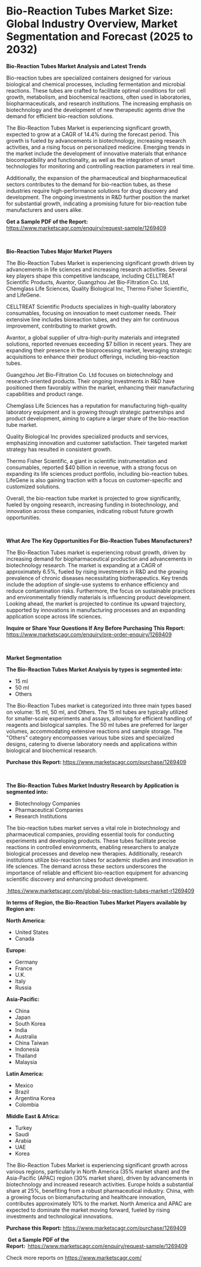 <p><h1>Bio-Reaction Tubes Market Size: Global Industry Overview, Market Segmentation and Forecast (2025 to 2032)</h1></p><p><strong>Bio-Reaction Tubes Market Analysis and Latest Trends</strong></p>
<p><p>Bio-reaction tubes are specialized containers designed for various biological and chemical processes, including fermentation and microbial reactions. These tubes are crafted to facilitate optimal conditions for cell growth, metabolism, and biochemical reactions, often used in laboratories, biopharmaceuticals, and research institutions. The increasing emphasis on biotechnology and the development of new therapeutic agents drive the demand for efficient bio-reaction solutions.</p><p>The Bio-Reaction Tubes Market is experiencing significant growth, expected to grow at a CAGR of 14.4% during the forecast period. This growth is fueled by advancements in biotechnology, increasing research activities, and a rising focus on personalized medicine. Emerging trends in the market include the development of innovative materials that enhance biocompatibility and functionality, as well as the integration of smart technologies for monitoring and controlling reaction parameters in real time.</p><p>Additionally, the expansion of the pharmaceutical and biopharmaceutical sectors contributes to the demand for bio-reaction tubes, as these industries require high-performance solutions for drug discovery and development. The ongoing investments in R&D further position the market for substantial growth, indicating a promising future for bio-reaction tube manufacturers and users alike.</p></p>
<p><strong>Get a Sample PDF of the Report:&nbsp;</strong> <a href="https://www.marketscagr.com/enquiry/request-sample/1269409?utm_campaign=3249&utm_medium=2&utm_source=Github&utm_content=ia&utm_term=24032025&utm_id=bio-reaction-tubes">https://www.marketscagr.com/enquiry/request-sample/1269409</a></p>
<p>&nbsp;</p>
<p><strong>Bio-Reaction Tubes Major Market Players</strong></p>
<p><p>The Bio-Reaction Tubes Market is experiencing significant growth driven by advancements in life sciences and increasing research activities. Several key players shape this competitive landscape, including CELLTREAT Scientific Products, Avantor, Guangzhou Jet Bio-Filtration Co. Ltd, Chemglass Life Sciences, Quality Biological Inc, Thermo Fisher Scientific, and LifeGene.</p><p>CELLTREAT Scientific Products specializes in high-quality laboratory consumables, focusing on innovation to meet customer needs. Their extensive line includes bioreaction tubes, and they aim for continuous improvement, contributing to market growth.</p><p>Avantor, a global supplier of ultra-high-purity materials and integrated solutions, reported revenues exceeding $7 billion in recent years. They are expanding their presence in the bioprocessing market, leveraging strategic acquisitions to enhance their product offerings, including bio-reaction tubes.</p><p>Guangzhou Jet Bio-Filtration Co. Ltd focuses on biotechnology and research-oriented products. Their ongoing investments in R&D have positioned them favorably within the market, enhancing their manufacturing capabilities and product range.</p><p>Chemglass Life Sciences has a reputation for manufacturing high-quality laboratory equipment and is growing through strategic partnerships and product development, aiming to capture a larger share of the bio-reaction tube market.</p><p>Quality Biological Inc provides specialized products and services, emphasizing innovation and customer satisfaction. Their targeted market strategy has resulted in consistent growth.</p><p>Thermo Fisher Scientific, a giant in scientific instrumentation and consumables, reported $40 billion in revenue, with a strong focus on expanding its life sciences product portfolio, including bio-reaction tubes. LifeGene is also gaining traction with a focus on customer-specific and customized solutions. </p><p>Overall, the bio-reaction tube market is projected to grow significantly, fueled by ongoing research, increasing funding in biotechnology, and innovation across these companies, indicating robust future growth opportunities.</p></p>
<p>&nbsp;</p>
<p><strong>What Are The Key Opportunities For Bio-Reaction Tubes Manufacturers?</strong></p>
<p><p>The Bio-Reaction Tubes market is experiencing robust growth, driven by increasing demand for biopharmaceutical production and advancements in biotechnology research. The market is expanding at a CAGR of approximately 6.5%, fueled by rising investments in R&D and the growing prevalence of chronic diseases necessitating biotherapeutics. Key trends include the adoption of single-use systems to enhance efficiency and reduce contamination risks. Furthermore, the focus on sustainable practices and environmentally friendly materials is influencing product development. Looking ahead, the market is projected to continue its upward trajectory, supported by innovations in manufacturing processes and an expanding application scope across life sciences.</p></p>
<p><strong>Inquire or Share Your Questions If Any Before Purchasing This Report:</strong> <a href="https://www.marketscagr.com/enquiry/pre-order-enquiry/1269409?utm_campaign=3249&utm_medium=2&utm_source=Github&utm_content=ia&utm_term=24032025&utm_id=bio-reaction-tubes">https://www.marketscagr.com/enquiry/pre-order-enquiry/1269409</a></p>
<p>&nbsp;</p>
<p><strong>Market Segmentation</strong></p>
<p><strong>The Bio-Reaction Tubes Market Analysis by types is segmented into:</strong></p>
<p><ul><li>15 ml</li><li>50 ml</li><li>Others</li></ul></p>
<p><p>The Bio-Reaction Tubes market is categorized into three main types based on volume: 15 ml, 50 ml, and Others. The 15 ml tubes are typically utilized for smaller-scale experiments and assays, allowing for efficient handling of reagents and biological samples. The 50 ml tubes are preferred for larger volumes, accommodating extensive reactions and sample storage. The "Others" category encompasses various tube sizes and specialized designs, catering to diverse laboratory needs and applications within biological and biochemical research.</p></p>
<p><strong>Purchase this Report:&nbsp;</strong><a href="https://www.marketscagr.com/purchase/1269409?utm_campaign=3249&utm_medium=2&utm_source=Github&utm_content=ia&utm_term=24032025&utm_id=bio-reaction-tubes">https://www.marketscagr.com/purchase/1269409</a></p>
<p>&nbsp;</p>
<p><strong>The Bio-Reaction Tubes Market Industry Research by Application is segmented into:</strong></p>
<p><ul><li>Biotechnology Companies</li><li>Pharmaceutical Companies</li><li>Research Institutions</li></ul></p>
<p><p>The bio-reaction tubes market serves a vital role in biotechnology and pharmaceutical companies, providing essential tools for conducting experiments and developing products. These tubes facilitate precise reactions in controlled environments, enabling researchers to analyze biological processes and develop new therapies. Additionally, research institutions utilize bio-reaction tubes for academic studies and innovation in life sciences. The demand across these sectors underscores the importance of reliable and efficient bio-reaction equipment for advancing scientific discovery and enhancing product development.</p></p>
<p><a href="https://www.marketscagr.com/global-bio-reaction-tubes-market-r1269409?utm_campaign=3249&utm_medium=2&utm_source=Github&utm_content=ia&utm_term=24032025&utm_id=bio-reaction-tubes">&nbsp;https://www.marketscagr.com/global-bio-reaction-tubes-market-r1269409</a></p>
<p><strong>In terms of Region, the Bio-Reaction Tubes Market Players available by Region are:</strong></p>
<p>
    <p> <strong> North America: </strong>
        <ul>
            <li>United States</li>
            <li>Canada</li>
        </ul>
        </p> 
    <p> <strong> Europe: </strong>
        <ul>
            <li>Germany</li>
            <li>France</li>
            <li>U.K.</li>
            <li>Italy</li>
            <li>Russia</li>
        </ul>
        </p> 
    <p> <strong> Asia-Pacific: </strong>
        <ul>
            <li>China</li>
            <li>Japan</li>
            <li>South Korea</li>
            <li>India</li>
            <li>Australia</li>
            <li>China Taiwan</li>
            <li>Indonesia</li>
            <li>Thailand</li>
            <li>Malaysia</li>
        </ul>
        </p> 
    <p> <strong> Latin America: </strong>
        <ul>
            <li>Mexico</li>
            <li>Brazil</li>
            <li>Argentina Korea</li>
            <li>Colombia</li>
        </ul>
        </p> 
    <p> <strong> Middle East & Africa: </strong>
        <ul>
            <li>Turkey</li>
            <li>Saudi</li>
            <li>Arabia</li>
            <li>UAE</li>
            <li>Korea</li>
        </ul>
    </p>
    </p>
<p><p>The Bio-Reaction Tubes Market is experiencing significant growth across various regions, particularly in North America (35% market share) and the Asia-Pacific (APAC) region (30% market share), driven by advancements in biotechnology and increased research activities. Europe holds a substantial share at 25%, benefiting from a robust pharmaceutical industry. China, with a growing focus on biomanufacturing and healthcare innovation, contributes approximately 10% to the market. North America and APAC are expected to dominate the market moving forward, fueled by rising investments and technological innovations.</p></p>
<p><strong>Purchase this Report: </strong><a href="https://www.marketscagr.com/purchase/1269409?utm_campaign=3249&utm_medium=2&utm_source=Github&utm_content=ia&utm_term=24032025&utm_id=bio-reaction-tubes">https://www.marketscagr.com/purchase/1269409</a></p>
<p>&nbsp;<strong>Get a Sample PDF of the Report:&nbsp;&nbsp;</strong><a href="https://www.marketscagr.com/enquiry/request-sample/1269409?utm_campaign=3249&utm_medium=2&utm_source=Github&utm_content=ia&utm_term=24032025&utm_id=bio-reaction-tubes">https://www.marketscagr.com/enquiry/request-sample/1269409</a></p>
<p><strong></strong></p>
<p>Check more reports on <a href="https://www.marketscagr.com/?utm_campaign=3249&utm_medium=2&utm_source=Github&utm_content=ia&utm_term=24032025&utm_id=bio-reaction-tubes">https://www.marketscagr.com/</a></p>